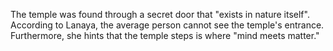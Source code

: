 The temple was found through a secret door that "exists in nature itself". According to Lanaya, the average person cannot see the temple's entrance. Furthermore, she hints that the temple steps is where "mind meets matter."